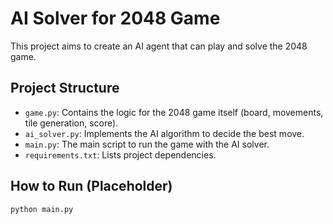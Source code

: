 # AI Solver for 2048 Game

This project aims to create an AI agent that can play and solve the 2048 game.

## Project Structure

- `game.py`: Contains the logic for the 2048 game itself (board, movements, tile generation, score).
- `ai_solver.py`: Implements the AI algorithm to decide the best move.
- `main.py`: The main script to run the game with the AI solver.
- `requirements.txt`: Lists project dependencies.

## How to Run (Placeholder)

```bash
python main.py
``` 